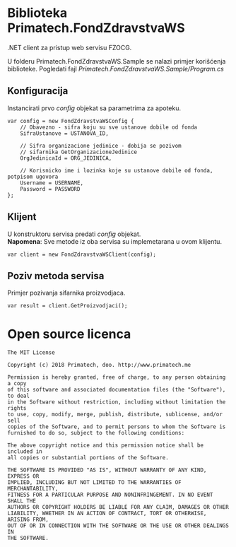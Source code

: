 # Biblioteka Primatech.FondZdravstvaWS 

.NET client za pristup web servisu FZOCG.

U folderu Primatech.FondZdravstvaWS.Sample se nalazi primjer korišćenja biblioteke. Pogledati fajl *Primatech.FondZdravstvaWS.Sample/Program.cs*


## Konfiguracija
 
Instancirati prvo *config* objekat sa parametrima za apoteku.

    var config = new FondZdravstvaWSConfig {
        // Obavezno - sifra koju su sve ustanove dobile od fonda
        SifraUstanove = USTANOVA_ID,
        
        // Sifra organizacione jedinice - dobija se pozivom 
        // sifarnika GetOrganizacioneJedinice
        OrgJedinicaId = ORG_JEDINICA,
        
        // Korisnicko ime i lozinka koje su ustanove dobile od fonda, potpisom ugovora
        Username = USERNAME,
        Password = PASSWORD
    };
    
## Klijent

U konstruktoru servisa predati *config* objekat.<br />
**Napomena**: Sve metode iz oba servisa su implemetarana u ovom klijentu.

    var client = new FondZdravstvaWSClient(config);
    
## Poziv metoda servisa

Primjer pozivanja sifarnika proizvodjaca.

    var result = client.GetProizvodjaci();

# Open source licenca



    The MIT License

    Copyright (c) 2018 Primatech, doo. http://www.primatech.me

    Permission is hereby granted, free of charge, to any person obtaining a copy
    of this software and associated documentation files (the "Software"), to deal
    in the Software without restriction, including without limitation the rights
    to use, copy, modify, merge, publish, distribute, sublicense, and/or sell
    copies of the Software, and to permit persons to whom the Software is
    furnished to do so, subject to the following conditions:

    The above copyright notice and this permission notice shall be included in
    all copies or substantial portions of the Software.

    THE SOFTWARE IS PROVIDED "AS IS", WITHOUT WARRANTY OF ANY KIND, EXPRESS OR
    IMPLIED, INCLUDING BUT NOT LIMITED TO THE WARRANTIES OF MERCHANTABILITY,
    FITNESS FOR A PARTICULAR PURPOSE AND NONINFRINGEMENT. IN NO EVENT SHALL THE
    AUTHORS OR COPYRIGHT HOLDERS BE LIABLE FOR ANY CLAIM, DAMAGES OR OTHER
    LIABILITY, WHETHER IN AN ACTION OF CONTRACT, TORT OR OTHERWISE, ARISING FROM,
    OUT OF OR IN CONNECTION WITH THE SOFTWARE OR THE USE OR OTHER DEALINGS IN
    THE SOFTWARE.
